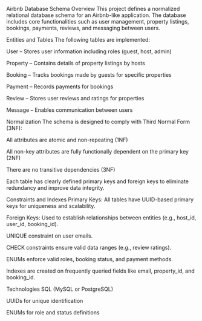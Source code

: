 Airbnb Database Schema
   Overview
This project defines a normalized relational database schema for an Airbnb-like application. The database includes core functionalities such as user management, property listings, bookings, payments, reviews, and messaging between users.

Entities and Tables
The following tables are implemented:

User – Stores user information including roles (guest, host, admin)

Property – Contains details of property listings by hosts

Booking – Tracks bookings made by guests for specific properties

Payment – Records payments for bookings

Review – Stores user reviews and ratings for properties

Message – Enables communication between users

 Normalization
The schema is designed to comply with Third Normal Form (3NF):

All attributes are atomic and non-repeating (1NF)

All non-key attributes are fully functionally dependent on the primary key (2NF)

There are no transitive dependencies (3NF)

Each table has clearly defined primary keys and foreign keys to eliminate redundancy and improve data integrity.

 Constraints and Indexes
Primary Keys: All tables have UUID-based primary keys for uniqueness and scalability.

Foreign Keys: Used to establish relationships between entities (e.g., host_id, user_id, booking_id).

UNIQUE constraint on user emails.

CHECK constraints ensure valid data ranges (e.g., review ratings).

ENUMs enforce valid roles, booking status, and payment methods.

Indexes are created on frequently queried fields like email, property_id, and booking_id.

 Technologies
SQL (MySQL or PostgreSQL)

UUIDs for unique identification

ENUMs for role and status definitions

